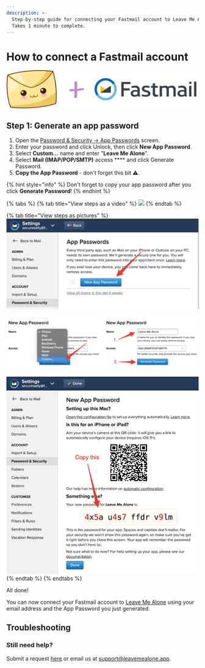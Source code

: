 ```yaml
---
description: >-
  Step-by-step guide for connecting your Fastmail account to Leave Me Alone.
  Takes 1 minute to complete.
---
```


# How to connect a Fastmail account

![](<../.gitbook/assets/image (1).png>)

## Step 1: Generate an app password

1. Open the [Password & Security → App Passwords](https://www.fastmail.com/go/settings/security/devicekeys) screen.
2. Enter your password and click Unlock, then click **New App Password**.
3. Select **Custom...** name and enter "**Leave Me Alone**".
4. Select **Mail (IMAP/POP/SMTP)** access **** and click Generate Password.
5. **Copy the App Password** - don't forget this bit ️⚠️.

{% hint style="info" %}
Don't forget to copy your app password after you click **Generate Password**!
{% endhint %}

{% tabs %}
{% tab title="View steps as a video" %}
![](../.gitbook/assets/1-generate-pass.gif)
{% endtab %}

{% tab title="View steps as pictures" %}
![Unlock your account to make changes and click New App Password](<../.gitbook/assets/step1 (5).png>)

![Select Custom... enter Name: "Leave Me Alone" Access: "Mail (IMAP/POP/SMTP)" and click Generate Password](<../.gitbook/assets/step2 (3).png>)

![Copy your App Password](../.gitbook/assets/step3.png)
{% endtab %}
{% endtabs %}

All done!

You can now connect your Fastmail account to [Leave Me Alone](https://leavemealone.app/) using your email address and the App Password you just generated.

## Troubleshooting

### Still need help?

Submit a request [here](https://leavemealone.app/feedback) or email us at [support@leavemealone.app](mailto:support@leavemealone.app).
